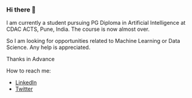 ### Hi there 👋

I am currently a student pursuing PG Diploma in Artificial Intelligence at CDAC ACTS, Pune, India. The course is now almost over.

So I am looking for opportunities related to Machine Learning or Data Science. Any help is appreciated.

Thanks in Advance

How to reach me:
 - [LinkedIn](https://in.linkedin.com/in/ajith05)
 - [Twitter](https://twitter.com/ajith1411)
<!--
**ajith05/ajith05** is a ✨ _special_ ✨ repository because its `README.md` (this file) appears on your GitHub profile.

Here are some ideas to get you started:

- 🔭 I’m currently working on ...
- 🌱 I’m currently learning ...
- 👯 I’m looking to collaborate on ...
- 🤔 I’m looking for help with ...
- 💬 Ask me about ...
- 📫 How to reach me: ...
- 😄 Pronouns: ...
- ⚡ Fun fact: ...
-->

